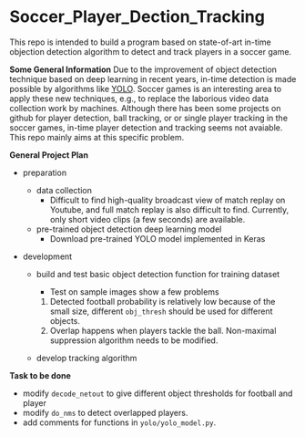 # Soccer_Player_Dection_Tracking
This repo is intended to build a program based on state-of-art in-time objection detection algorithm to detect and track players in a soccer game.

**Some General Information**
Due to the improvement of object detection technique based on deep learning in recent years, in-time detection is made possible by algorithms like [YOLO](https://arxiv.org/abs/1506.02640). Soccer games is an interesting area to apply these new techniques, e.g., to replace the laborious video data collection work by machines. Although there has been some projects on github for player detection, ball tracking, or or single player tracking in the soccer games, in-time player detection and tracking seems not
avaiable. This repo mainly aims at this specific problem.

**General Project Plan**
- preparation
  - data collection
      * Difficult to find high-quality broadcast view of match replay on Youtube, and full match replay is also difficult to find. Currently, only short video clips (a few seconds) are available.
  - pre-trained object detection deep learning model
      * Download pre-trained YOLO model implemented in Keras

- development
  - build and test basic object detection function for training dataset 
      * Test on sample images show a few problems
      1. Detected football probability is relatively low because of the small size, different `obj_thresh` should be used for different objects.
      2. Overlap happens when players tackle the ball. Non-maximal suppression algorithm needs to be modified. 

  - develop tracking algorithm
  
**Task to be done**
- modify `decode_netout` to give different object thresholds for football and player
- modify `do_nms` to detect overlapped players.
- add comments for functions in `yolo/yolo_model.py`.